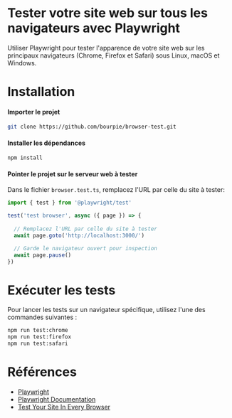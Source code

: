 # Tester votre site web sur tous les navigateurs avec Playwright

Utiliser Playwright pour tester l'apparence de votre site web sur les principaux navigateurs (Chrome, Firefox et Safari) sous Linux, macOS et Windows.


# Installation

#### Importer le projet

```bash
git clone https://github.com/bourpie/browser-test.git
```

#### Installer les dépendances

```bash
npm install
```

#### Pointer le projet sur le serveur web à tester

Dans le fichier <code>browser.test.ts</code>, remplacez l'URL par celle du site à tester:

```javascript
import { test } from '@playwright/test'

test('test browser', async ({ page }) => {
  
  // Remplacez l'URL par celle du site à tester
  await page.goto('http://localhost:3000/')

  // Garde le navigateur ouvert pour inspection
  await page.pause()
})

```

# Exécuter les tests

Pour lancer les tests sur un navigateur spécifique, utilisez l'une des commandes suivantes :

```bash
npm run test:chrome
npm run test:firefox
npm run test:safari

```

# Références

- [Playwright](https://playwright.dev/)
- [Playwright Documentation](https://playwright.dev/docs/intro)
- [Test Your Site In Every Browser](https://joyofcode.xyz/test-your-site-in-every-browser)